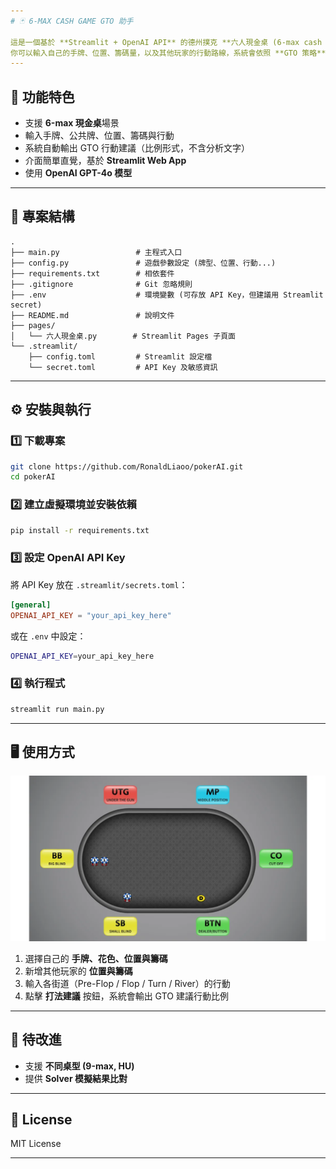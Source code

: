 ```yaml
---
# 🃏 6-MAX CASH GAME GTO 助手

這是一個基於 **Streamlit + OpenAI API** 的德州撲克 **六人現金桌 (6-max cash game)** GTO 助手。
你可以輸入自己的手牌、位置、籌碼量，以及其他玩家的行動路線，系統會依照 **GTO 策略** 給出行動比例建議（例如 `Check (60%)、Bet 1/3 Pot (30%)、Bet 1/2 Pot (10%)`），幫助你訓練與研究決策。
---
```


## 🚀 功能特色

- 支援 **6-max 現金桌**場景
- 輸入手牌、公共牌、位置、籌碼與行動
- 系統自動輸出 GTO 行動建議（比例形式，不含分析文字）
- 介面簡單直覺，基於 **Streamlit Web App**
- 使用 **OpenAI GPT-4o 模型**

---

## 📂 專案結構

```
.
├── main.py                 # 主程式入口
├── config.py               # 遊戲參數設定 (牌型、位置、行動...)
├── requirements.txt        # 相依套件
├── .gitignore              # Git 忽略規則
├── .env                    # 環境變數 (可存放 API Key，但建議用 Streamlit secret)
├── README.md               # 說明文件
├── pages/
│   └── 六人現金桌.py        # Streamlit Pages 子頁面
└── .streamlit/
    ├── config.toml         # Streamlit 設定檔
    └── secret.toml         # API Key 及敏感資訊
```

---

## ⚙️ 安裝與執行

### 1️⃣ 下載專案

```bash
git clone https://github.com/RonaldLiaoo/pokerAI.git
cd pokerAI
```

### 2️⃣ 建立虛擬環境並安裝依賴

```bash
pip install -r requirements.txt
```

### 3️⃣ 設定 OpenAI API Key

將 API Key 放在 `.streamlit/secrets.toml`：

```toml
[general]
OPENAI_API_KEY = "your_api_key_here"
```

或在 `.env` 中設定：

```bash
OPENAI_API_KEY=your_api_key_here
```

### 4️⃣ 執行程式

```bash
streamlit run main.py
```

---

## 🖥️ 使用方式

![位置圖](images/Positions.png)

1. 選擇自己的 **手牌、花色、位置與籌碼**
2. 新增其他玩家的 **位置與籌碼**
3. 輸入各街道（Pre-Flop / Flop / Turn / River）的行動
4. 點擊 **打法建議** 按鈕，系統會輸出 GTO 建議行動比例

---

## 📌 待改進

- 支援 **不同桌型 (9-max, HU)**
- 提供 **Solver 模擬結果比對**

---

## 📜 License

MIT License

---
